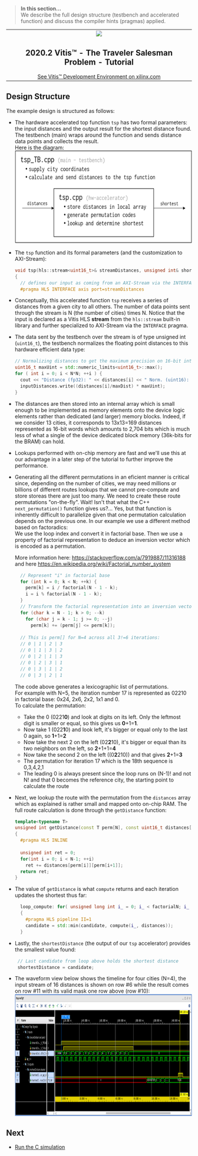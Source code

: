> **In this section...**   
We describe the full design structure (testbench and accelerated function) and discuss the compiler hints (pragmas) applied. 

<table width=100%>
 <tr width=50%>
    <td align="center"><img src="https://www.xilinx.com/content/dam/xilinx/imgs/press/media-kits/corporate/xilinx-logo.png" width="30%"/><h2>2020.2 Vitis™ - The Traveler Salesman Problem - Tutorial</h2>
    <a href="https://www.xilinx.com/products/design-tools/vitis.html">See Vitis™ Development Environment on xilinx.com</a>
    </td>
 </tr>
</table>

## Design Structure
The example design is structured as follows:
- The hardware accelerated top function `tsp` has two formal parameters: the input distances and the output result for the shortest distance found.  The testbench (main) wraps around the function and sends distance data points and collects the result.  
 Here is the diagram:  
  <img src="./images/descript.png" alt="block diagram" title="description" width="600" height="250" />  
- The `tsp` function and its formal parameters (and the customization to AXI-Stream):  
  ```cpp
  void tsp(hls::stream<uint16_t>& streamDistances, unsigned int& shortestDistance)
  {
    // defines our input as coming from an AXI-Stream via the INTERFACE pragma
    #pragma HLS INTERFACE axis port=streamDistances
  ``` 
- Conceptually, this accelerated function `tsp` receives a series of distances from a given city to all others.  The number of data points sent through the stream is N (the number of cities) times N. Notice that the input is declared as a Vitis HLS **stream** from the `hls::stream` built-in library and further specialized to AXI-Stream via the `INTERFACE` pragma. 
- The data sent by the testbench over the stream is of type unsigned int (`uint16_t`), the testbench normalizes the floating point distances to this hardware efficient data type: 
  ```cpp
  // Normalizing distances to get the maximum precision on 16-bit integers
  uint16_t maxUint = std::numeric_limits<uint16_t>::max();
  for ( int i = 0; i < N*N; ++i ) {
    cout << "Distance (fp32): " << distances[i] << " Norm. (uint16): " << (uint16_t)((distances[i]/maxDist) * maxUint);
    inputDistances.write((distances[i]/maxDist) * maxUint);
  }
  ```
- The distances are then stored into an internal array which is small enough to be implemented as memory elements onto the device logic elements rather than dedicated (and larger) memory blocks.  Indeed, if we consider 13 cities, it corresponds to 13x13=169 distances represented as 16-bit words which amounts to 2,704 bits which is much less of what a single of the device dedicated block memory (36k-bits for the BRAM) can hold.
- Lookups performed with on-chip memory are fast and we'll use this at our advantage in a later step of the tutorial to further improve the performance.
- Generating all the different permutations in an eficient manner is critical since, depending on the number of cities, we may need millions or billions of different routes lookups that we cannot pre-compute and store storeas there are just too many. We need to create these route permutations "on-the-fly".
Wait! Isn't that what the C++ `next_permutation()` function gives us?... Yes, but that function is inherently difficult to parallelize given that one permutation calculation depends on the previous one.  In our example we use a different method based on factoradics:   
We use the loop index and convert it in factorial base. Then we use a property of factorial representation to deduce an inversion vector which is encoded as a permutation.

  More information here: https://stackoverflow.com/a/7919887/11316188   
  and here https://en.wikipedia.org/wiki/Factorial_number_system

  ```cpp
    // Represent "i" in factorial base
    for (int k = 0; k < N; ++k) {
      perm[k] = i / factorial(N - 1 - k);
      i = i % factorial(N - 1 - k);
    }
    // Transform the factorial representation into an inversion vector
    for (char k = N - 1; k > 0; --k)
      for (char j = k - 1; j >= 0; --j)
        perm[k] += (perm[j] <= perm[k]);
  
    // This is perm[] for N=4 across all 3!=6 iterations:
    // 0 | 1 | 2 | 3
    // 0 | 1 | 3 | 2
    // 0 | 2 | 1 | 3
    // 0 | 2 | 3 | 1
    // 0 | 3 | 1 | 2
    // 0 | 3 | 2 | 1
  ```

  The code above generates a lexicographic list of permutations.  
  For example with N=5, the iteration number 17 is represented as 02210 in factorial base: 0x24, 2x6, 2x2, 1x1 and 0.  
  To calculate the permutation:
  - Take the 0 (0221**0**) and look at digits on its left. Only the leftmost digit is smaller or equal, so this gives us **0**+1=**1**.
  - Now take 1 (022**1**0) and look left, it's bigger or equal only to the last 0 again, so **1**+1=**2**
  - Now take the next 2 on the left (02**2**10), it's bigger or equal than its two neighbors on the left, so  **2**+1+1=**4**
  - Now take the second 2 on the left ((0**2**210)) and that gives **2**+1=**3** 
  - The permutation for iteration 17 which is the 18th sequence is 0,3,4,2,1
  - The leading 0 is always present since the loop runs on (N-1)! and not N! and that 0 becomes the reference city, the starting point to calculate the route  

- Next, we lookup the route with the permutation from the `distances` array which as explained is rather small and mapped onto on-chip RAM.  The full route calculation is done through the `getDistance` function:

  ```cpp
  template<typename T>
  unsigned int getDistance(const T perm[N], const uint16_t distances[N][N])
  {
    #pragma HLS INLINE

    unsigned int ret = 0;
    for(int i = 0; i < N-1; ++i)
      ret += distances[perm[i]][perm[i+1]];
    return ret;
  }
  ```
- The value of `getDistance` is what `compute` returns and each iteration updates the shortest thus far:
  ```cpp
    loop_compute: for( unsigned long int i_ = 0; i_ < factorialN; i_ += 1 )
    {
      #pragma HLS pipeline II=1
      candidate = std::min(candidate, compute(i_, distances));
    }
  ```
- Lastly, the `shortestDistance` (the output of our `tsp` accelerator) provides the smallest value found:
  ```cpp
   // Last candidate from loop above holds the shortest distance
   shortestDistance = candidate;
   ```
 - The waveform view below shows the timeline for four cities (N=4), the input stream of 16 distances is shown on row #6 while the result comes on row #11 with its valid mask one row above (row #10):  
   <img src="./images/wave1.png" alt="waveform" title="waveform" width="990" height="330" /> 
 
## Next

* [Run the C simulation](./csim.md)
